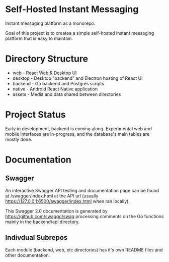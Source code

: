 # Self-Hosted Instant Messaging
Instant messaging platform as a monorepo.

Goal of this project is to createa a simple self-hosted instant messaging platform that is easy to maintain.

# Directory Structure
- web - React Web & Desktop UI
- desktop - Desktop "backend" and Electron hosting of React UI
- backend - Go backend and Postgres scripts
- native - Android React Native application
- assets - Media and data shared between directories

# Project Status
Early in development, backend is coming along. Experimental web and mobile interfaces are in-progress, and the database's main tables are mostly done.

# Documentation
## Swagger
An interactive Swagger API testing and documentation page can be found at /swagger/index.html at the API url (usually https://127.0.0.1:6500/swagger/index.html when ran locally).

This Swagger 2.0 documentation is generated by https://github.com/swaggo/swag processing comments on the Go functions mainly in the backend/api directory.

## Indivdual Subrepos
Each module (backend, web, etc directories) has it's own README files and other documentation.